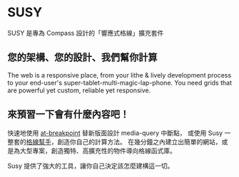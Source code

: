 # SUSY

SUSY 是專為 Compass 設計的「響應式格線」擴充套件

## 您的架構、您的設計、我們幫你計算

The web is a responsive place,
from your lithe & lively development process
to your end-user's super-tablet-multi-magic-lap-phone.
You need grids that are powerful yet custom,
reliable yet responsive.

## 來預習一下會有什麼內容吧！

快速地使用 [at-breakpoint](guides/reference/#ref-at-breakpoint) 替新版面設計 media-query 中斷點，
或使用 Susy 一整套的[格線幫手](guides/reference/#ref-helper)，創造你自己的計算方法。
在幾分鐘之內建立出簡單的網站，或是為大型專案，創造獨特、高擴充性的物件導向格線函式庫。

Susy 提供了強大的工具，讓你自己決定該怎麼建構這一切。
